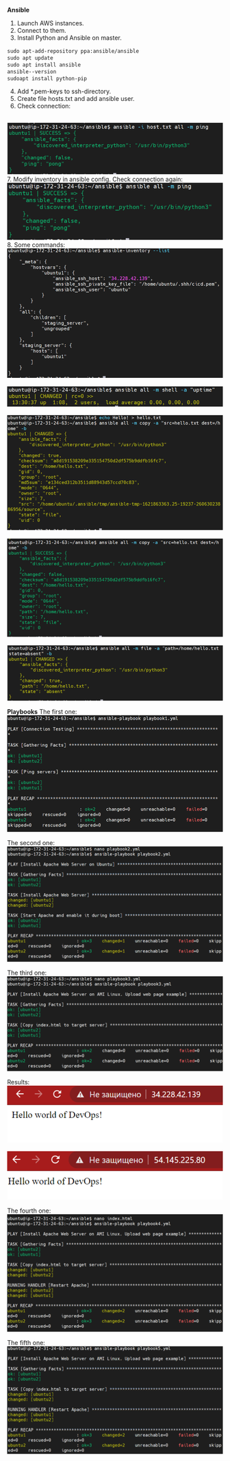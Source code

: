 **Ansible**

1. Launch AWS instances.
2. Connect to them.
3. Install Python and Ansible on master.
```
sudo apt-add-repository ppa:ansible/ansible
sudo apt update
sudo apt install ansible
ansible--version
sudoapt install python-pip
```
4. Add *.pem-keys to ssh-directory.
5. Create file hosts.txt and add ansible user.
6. Check connection:
<br>
<img src="https://github.com/sofiiasss/DevOps_online_Kharkiv_2021Q2/blob/master/m10/task10.1/images/host.png" >
<br>
7. Modify inventory in ansible config. Check connection again:
<br>
<img src="https://github.com/sofiiasss/DevOps_online_Kharkiv_2021Q2/blob/master/m10/task10.1/images/host2.png" >
<br>
8. Some commands:
<br>
<img src="https://github.com/sofiiasss/DevOps_online_Kharkiv_2021Q2/blob/master/m10/task10.1/images/inventory.png" >
<br>
<br>
<img src="https://github.com/sofiiasss/DevOps_online_Kharkiv_2021Q2/blob/master/m10/task10.1/images/shell.png" >
<br>
<br>
<img src="https://github.com/sofiiasss/DevOps_online_Kharkiv_2021Q2/blob/master/m10/task10.1/images/changing.png" >
<br>
<br>
<img src="https://github.com/sofiiasss/DevOps_online_Kharkiv_2021Q2/blob/master/m10/task10.1/images/change2.png" >
<br>
<br>
<img src="https://github.com/sofiiasss/DevOps_online_Kharkiv_2021Q2/blob/master/m10/task10.1/images/rm.png" >
<br>
 
**Playbooks**
The first one:
<br>
<img src="https://github.com/sofiiasss/DevOps_online_Kharkiv_2021Q2/blob/master/m10/task10.1/images/pb1.png" >
<br>

The second one:
<br>
<img src="https://github.com/sofiiasss/DevOps_online_Kharkiv_2021Q2/blob/master/m10/task10.1/images/pb2.png" >
<br>

The third one:
<br>
<img src="https://github.com/sofiiasss/DevOps_online_Kharkiv_2021Q2/blob/master/m10/task10.1/images/pb3.png" >
<br>

Results:
<br>
<img src="https://github.com/sofiiasss/DevOps_online_Kharkiv_2021Q2/blob/master/m10/task10.1/images/res1.png" >
<br>
<br>
<img src="https://github.com/sofiiasss/DevOps_online_Kharkiv_2021Q2/blob/master/m10/task10.1/images/res2.png" >
<br>

The fourth one:
<br>
<img src="https://github.com/sofiiasss/DevOps_online_Kharkiv_2021Q2/blob/master/m10/task10.1/images/pb4.png" >
<br>

The fifth one:
<br>
<img src="https://github.com/sofiiasss/DevOps_online_Kharkiv_2021Q2/blob/master/m10/task10.1/images/pb5.png" >
<br>